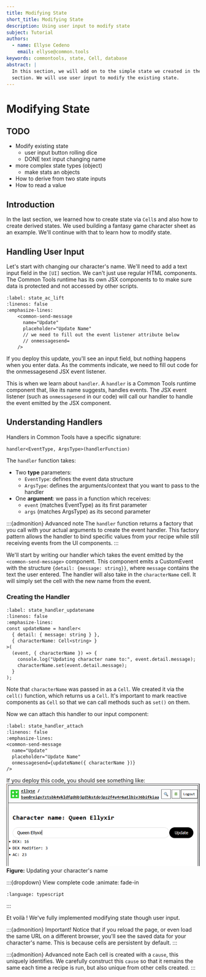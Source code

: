 ```yaml
---
title: Modifying State
short_title: Modifying State
description: Using user input to modify state
subject: Tutorial
authors:
  - name: Ellyse Cedeno
    email: ellyse@common.tools
keywords: commontools, state, Cell, database
abstract: |
  In this section, we will add on to the simple state we created in the last
  section. We will use user input to modify the existing state.
---
```

# Modifying State

## TODO
* Modify existing state
  * user input button rolling dice
  * DONE text input changing name
* more complex state types (object)
  * make stats an objects
* How to derive from two state inputs
* How to read a value

## Introduction

In the last section, we learned how to create state via `Cell`s and also
how to create derived states.
We used building a fantasy game character sheet as an example.
We'll continue with that to learn how to modify state.

## Handling User Input

Let's start with changing our character's name.
We'll need to add a text input field in the `[UI]` section.
We can't just use regular HTML components.
The Common Tools runtime has its own JSX components to
to make sure data is protected and not accessed by
other scripts.

```{code-block} typescript
:label: state_ac_lift
:linenos: false
:emphasize-lines: 
    <common-send-message
      name="Update"
      placeholder="Update Name"
      // we need to fill out the event listener attribute below
      // onmessagesend= 
    />
```

If you deploy this update, you'll see an input field, but nothing happens
when you enter data. As the comments indicate, we
need to fill out code for the onmessagesend JSX event listener.

This is when we learn about `handler`.
A `handler` is a Common Tools runtime component that, like its name
suggests, handles events.
The JSX event listener (such as `onmessagesend` in our code) will call
our handler to handle the event emitted by the JSX component.

## Understanding Handlers

Handlers in Common Tools have a specific signature:

```{code-block} typescript
handler<EventType, ArgsType>(handlerFunction)
```

The `handler` function takes:
- Two **type** parameters:
  - `EventType`: defines the event data structure
  - `ArgsType`: defines the arguments/context that you want to pass to the handler
- One **argument**: we pass in a function which receives:
  - `event` (matches EventType) as its first parameter
  - `args` (matches ArgsType) as its second parameter

:::{admonition} Advanced note
The `handler` function returns a factory that you call with your actual arguments to create the event handler. This factory pattern allows the handler to bind specific values from your recipe while still receiving events from the UI components.
:::

We'll start by writing our handler which takes the event emitted by the
`<common-send-message>` component. This component emits a CustomEvent with the structure `{detail: {message: string}}`,
where `message` contains the text the user entered.
The handler will also take in the
`characterName` cell. It will simply set the cell with the new name
from the event.

### Creating the Handler

```{code-block} typescript
:label: state_handler_updatename
:linenos: false
:emphasize-lines:
const updateName = handler<
  { detail: { message: string } },
  { characterName: Cell<string> }
>(
  (event, { characterName }) => {
    console.log("Updating character name to:", event.detail.message);
    characterName.set(event.detail.message);
  }
);
```
Note that `characterName` was passed in as a `Cell`. We created it via the
`cell()` function, which returns us a `Cell`. It's important to
mark reactive components as `Cell` so that we can call methods such
as `set()` on them.

Now we can attach this handler to our input component:

```{code-block} typescript
:label: state_handler_attach
:linenos: false
:emphasize-lines:
<common-send-message
  name="Update"
  placeholder="Update Name"
  onmessagesend={updateName({ characterName })}
/>
```

If you deploy this code, you should see something like:
![](./images/state_name_change.png)
**Figure:** Updating your character's name 

:::{dropdown} View complete code
:animate: fade-in

```{literalinclude} ./code/state_02.tsx
:language: typescript
```
:::

Et voilà ! We've fully implemented modifying state though user input.

:::{admonition} Important!
Notice that if you reload the page, or even load the same URL on a different
browser, you'll see the saved data for your character's name.
This is because cells are persistent by default.
:::

:::{admonition} Advanced note
Each cell is created with a `cause`, this uniquely identifies.
We carefully construct this `cause` so that it remains the same
each time a recipe is run, but also unique from other cells created.
:::

